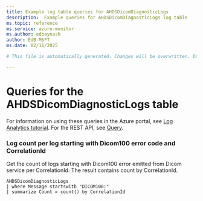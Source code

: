 ```yaml
---
title: Example log table queries for AHDSDicomDiagnosticLogs
description:  Example queries for AHDSDicomDiagnosticLogs log table
ms.topic: reference
ms.service: azure-monitor
ms.author: edbaynash
author: EdB-MSFT
ms.date: 02/11/2025

# This file is automatically generated. Changes will be overwritten. Do not change this file directly. 

---
```


# Queries for the AHDSDicomDiagnosticLogs table

For information on using these queries in the Azure portal, see [Log Analytics tutorial](/azure/azure-monitor/logs/log-analytics-tutorial). For the REST API, see [Query](/rest/api/loganalytics/query).


### Log count per log starting with Dicom100 error code and CorrelationId  


Get the count of logs starting with Dicom100 error emitted from Dicom service per CorrelationId. The result contains count by CorrelationId.  

```query
AHDSDicomDiagnosticLogs
| where Message startswith "DICOM100:"
| summarize Count = count() by CorrelationId

```

